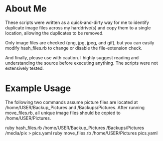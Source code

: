 About Me
========
These scripts were written as a quick-and-dirty way for me to identify
duplicate image files across my harddrive(s) and copy them to a single
location, allowing the duplicates to be removed.

Only image files are checked (png, jpg, jpeg, and gif), but you can easily 
modify hash_files.rb to change or disable the file-extension check.

And finally, please use with caution. I highly suggest reading and understanding 
the source before executing anything. The scripts were not extensively tested.

Example Usage
=============
The following two commands assume picture files are located at /home/USER/Backup_Pictures
and /Backups/Pictures. After running move_files.rb, all unique image files should be copied to
/home/USER/Pictures.

  ruby hash_files.rb /home/USER/Backup_Pictures /Backups/Pictures /media/pix > pics.yaml
  ruby move_files.rb /home/USER/Pictures pics.yaml